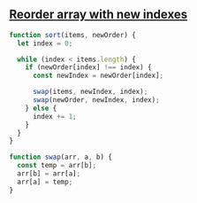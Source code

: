## [Reorder array with new indexes](https://bigfrontend.dev/problem/reorder-array-with-new-indexes)

<!-- notecardId: 1739660728238 -->

```js
function sort(items, newOrder) {
  let index = 0;

  while (index < items.length) {
    if (newOrder[index] !== index) {
      const newIndex = newOrder[index];

      swap(items, newIndex, index);
      swap(newOrder, newIndex, index);
    } else {
      index += 1;
    }
  }
}

function swap(arr, a, b) {
  const temp = arr[b];
  arr[b] = arr[a];
  arr[a] = temp;
}
```
